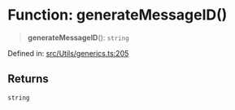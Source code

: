 # Function: generateMessageID()

> **generateMessageID**(): `string`

Defined in: [src/Utils/generics.ts:205](https://github.com/Fokusdotid/Baileys/blob/58a03b5a49cf326e1050515994499cb0bb76662f/src/Utils/generics.ts#L205)

## Returns

`string`
